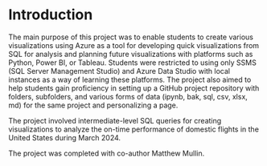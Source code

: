 # Introduction

The main purpose of this project was to enable students to create various visualizations using Azure as a tool for developing quick visualizations from SQL for analysis and planning future visualizations with platforms such as Python, Power BI, or Tableau. Students were restricted to using only SSMS (SQL Server Management Studio) and Azure Data Studio with local instances as a way of learning these platforms. The project also aimed to help students gain proficiency in setting up a GitHub project repository with folders, subfolders, and various forms of data (ipynb, bak, sql, csv, xlsx, md) for the same project and personalizing a page.

The project involved intermediate-level SQL queries for creating visualizations to analyze the on-time performance of domestic flights in the United States during March 2024.

The project was completed with co-author Matthew Mullin. 